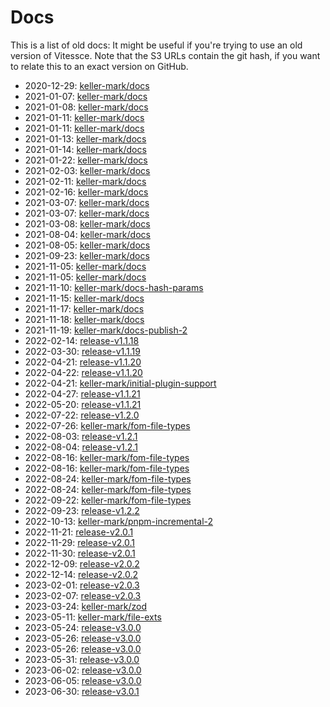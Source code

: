 # Docs

This is a list of old docs: It might be useful if you're trying to use an old version of Vitessce.
Note that the S3 URLs contain the git hash, if you want to relate this to an exact version on GitHub.

- 2020-12-29: [keller-mark/docs](https://s3.amazonaws.com/vitessce-data/docs/2020-12-29/efca33d/index.html)
- 2021-01-07: [keller-mark/docs](https://s3.amazonaws.com/vitessce-data/docs/2021-01-07/17e3fef/index.html)
- 2021-01-08: [keller-mark/docs](https://s3.amazonaws.com/vitessce-data/docs/2021-01-08/3d5c52c/index.html)
- 2021-01-11: [keller-mark/docs](https://s3.amazonaws.com/vitessce-data/docs/2021-01-11/a448d3b/index.html)
- 2021-01-11: [keller-mark/docs](https://s3.amazonaws.com/vitessce-data/docs/2021-01-11/d6521c4/index.html)
- 2021-01-13: [keller-mark/docs](https://s3.amazonaws.com/vitessce-data/docs/2021-01-13/5366fb3/index.html)
- 2021-01-14: [keller-mark/docs](http://vitessce-data.s3-website-us-east-1.amazonaws.com/docs/2021-01-14/5366fb3/index.html)
- 2021-01-22: [keller-mark/docs](http://vitessce-data.s3-website-us-east-1.amazonaws.com/docs/2021-01-22/31d4075/index.html)
- 2021-02-03: [keller-mark/docs](http://vitessce-data.s3-website-us-east-1.amazonaws.com/docs/2021-02-03/34862c1/index.html)
- 2021-02-11: [keller-mark/docs](http://vitessce-data.s3-website-us-east-1.amazonaws.com/docs/2021-02-11/545a3e8/index.html)
- 2021-02-16: [keller-mark/docs](http://vitessce-data.s3-website-us-east-1.amazonaws.com/docs/2021-02-16/a2abeb2/index.html)
- 2021-03-07: [keller-mark/docs](http://vitessce-data.s3-website-us-east-1.amazonaws.com/docs/2021-03-07/a6fbdb63/index.html)
- 2021-03-07: [keller-mark/docs](http://vitessce-data.s3-website-us-east-1.amazonaws.com/docs/2021-03-07/e6475293/index.html)
- 2021-03-08: [keller-mark/docs](http://vitessce-data.s3-website-us-east-1.amazonaws.com/docs/2021-03-08/10259196/index.html)
- 2021-08-04: [keller-mark/docs](http://vitessce-data.s3-website-us-east-1.amazonaws.com/docs/2021-08-04/b7701124/index.html)
- 2021-08-05: [keller-mark/docs](http://vitessce-data.s3-website-us-east-1.amazonaws.com/docs/2021-08-05/ac3abee0/index.html)
- 2021-09-23: [keller-mark/docs](http://vitessce-data.s3-website-us-east-1.amazonaws.com/docs/2021-09-23/40ae9d3e/index.html)
- 2021-11-05: [keller-mark/docs](http://vitessce-data.s3-website-us-east-1.amazonaws.com/docs/2021-11-05/5c8bd832/index.html)
- 2021-11-05: [keller-mark/docs](http://vitessce-data.s3-website-us-east-1.amazonaws.com/docs/2021-11-05/2fe97233/index.html)
- 2021-11-10: [keller-mark/docs-hash-params](http://vitessce-data.s3-website-us-east-1.amazonaws.com/docs/2021-11-10/54da252e/index.html)
- 2021-11-15: [keller-mark/docs](http://vitessce-data.s3-website-us-east-1.amazonaws.com/docs/2021-11-15/59da3633/index.html)
- 2021-11-17: [keller-mark/docs](http://vitessce-data.s3-website-us-east-1.amazonaws.com/docs/2021-11-17/db4c2873/index.html)
- 2021-11-18: [keller-mark/docs](http://vitessce-data.s3-website-us-east-1.amazonaws.com/docs/2021-11-18/11f9decb/index.html)
- 2021-11-19: [keller-mark/docs-publish-2](http://vitessce-data.s3-website-us-east-1.amazonaws.com/docs/2021-11-19/6710a228/index.html)
- 2022-02-14: [release-v1.1.18](http://vitessce-data.s3-website-us-east-1.amazonaws.com/docs/2022-02-14/87373735/index.html)
- 2022-03-30: [release-v1.1.19](http://vitessce-data.s3-website-us-east-1.amazonaws.com/docs/2022-03-30/2d1eba78/index.html)
- 2022-04-21: [release-v1.1.20](http://vitessce-data.s3-website-us-east-1.amazonaws.com/docs/2022-04-21/1c3d890b/index.html)
- 2022-04-22: [release-v1.1.20](http://vitessce-data.s3-website-us-east-1.amazonaws.com/docs/2022-04-22/0cb9bea1/index.html)
- 2022-04-21: [keller-mark/initial-plugin-support](http://vitessce-data.s3-website-us-east-1.amazonaws.com/docs/2022-04-21/83afd866/index.html)
- 2022-04-27: [release-v1.1.21](http://vitessce-data.s3-website-us-east-1.amazonaws.com/docs/2022-04-27/a1589f3/index.html)
- 2022-05-20: [release-v1.1.21](http://vitessce-data.s3-website-us-east-1.amazonaws.com/docs/2022-05-20/8a1c10f/index.html)
- 2022-07-22: [release-v1.2.0](http://vitessce-data.s3-website-us-east-1.amazonaws.com/docs/2022-07-22/abaa9e3/index.html)
- 2022-07-26: [keller-mark/fom-file-types](http://vitessce-data.s3-website-us-east-1.amazonaws.com/docs/2022-07-26/3ca5e14/index.html)
- 2022-08-03: [release-v1.2.1](http://vitessce-data.s3-website-us-east-1.amazonaws.com/docs/2022-08-03/3c00617/index.html)
- 2022-08-04: [release-v1.2.1](http://vitessce-data.s3-website-us-east-1.amazonaws.com/docs/2022-08-04/353f85e/index.html)
- 2022-08-16: [keller-mark/fom-file-types](http://vitessce-data.s3-website-us-east-1.amazonaws.com/docs/2022-08-16/31d08ea/index.html)
- 2022-08-16: [keller-mark/fom-file-types](http://vitessce-data.s3-website-us-east-1.amazonaws.com/docs/2022-08-16/7904edd/index.html)
- 2022-08-24: [keller-mark/fom-file-types](http://vitessce-data.s3-website-us-east-1.amazonaws.com/docs/2022-08-24/1b0b4e9/index.html)
- 2022-08-24: [keller-mark/fom-file-types](http://vitessce-data.s3-website-us-east-1.amazonaws.com/docs/2022-08-24/2f5521c/index.html)
- 2022-09-22: [keller-mark/fom-file-types](http://vitessce-data.s3-website-us-east-1.amazonaws.com/docs/2022-09-22/0a65760/index.html)
- 2022-09-23: [release-v1.2.2](http://vitessce-data.s3-website-us-east-1.amazonaws.com/docs/2022-09-23/d1ed3f21/index.html)
- 2022-10-13: [keller-mark/pnpm-incremental-2](http://vitessce-data.s3-website-us-east-1.amazonaws.com/docs/2022-10-13/07cf6970/index.html)
- 2022-11-21: [release-v2.0.1](http://vitessce-data.s3-website-us-east-1.amazonaws.com/docs/2022-11-21/4482d113/)
- 2022-11-29: [release-v2.0.1](http://vitessce-data.s3-website-us-east-1.amazonaws.com/docs/2022-11-29/034a6aa8/)
- 2022-11-30: [release-v2.0.1](http://vitessce-data.s3-website-us-east-1.amazonaws.com/docs/2022-11-30/0327a9c6/)
- 2022-12-09: [release-v2.0.2](http://vitessce-data.s3-website-us-east-1.amazonaws.com/docs/2022-12-09/b925db97/)
- 2022-12-14: [release-v2.0.2](http://vitessce-data.s3-website-us-east-1.amazonaws.com/docs/2022-12-14/a8ee1542/)
- 2023-02-01: [release-v2.0.3](http://vitessce-data.s3-website-us-east-1.amazonaws.com/docs/2023-02-01/f2ddf311/)
- 2023-02-07: [release-v2.0.3](http://vitessce-data.s3-website-us-east-1.amazonaws.com/docs/2023-02-07/ca9494c3/)
- 2023-03-24: [keller-mark/zod](http://vitessce-data.s3-website-us-east-1.amazonaws.com/docs/2023-03-24/28cbfd99/)
- 2023-05-11: [keller-mark/file-exts](http://vitessce-data.s3-website-us-east-1.amazonaws.com/docs/2023-05-11/512964ad/)
- 2023-05-24: [release-v3.0.0](http://vitessce-data.s3-website-us-east-1.amazonaws.com/docs/2023-05-24/33c30b5b/)
- 2023-05-26: [release-v3.0.0](http://vitessce-data.s3-website-us-east-1.amazonaws.com/docs/2023-05-26/6b5d759f/)
- 2023-05-26: [release-v3.0.0](http://vitessce-data.s3-website-us-east-1.amazonaws.com/docs/2023-05-26/1f030acf/)
- 2023-05-31: [release-v3.0.0](http://vitessce-data.s3-website-us-east-1.amazonaws.com/docs/2023-05-31/8e1d7445/)
- 2023-06-02: [release-v3.0.0](http://vitessce-data.s3-website-us-east-1.amazonaws.com/docs/2023-06-02/d5d3a3ea/)
- 2023-06-05: [release-v3.0.0](http://vitessce-data.s3-website-us-east-1.amazonaws.com/docs/2023-06-05/74d01aab/)
- 2023-06-30: [release-v3.0.1](http://vitessce-data.s3-website-us-east-1.amazonaws.com/docs/2023-06-30/8014e94f/)
